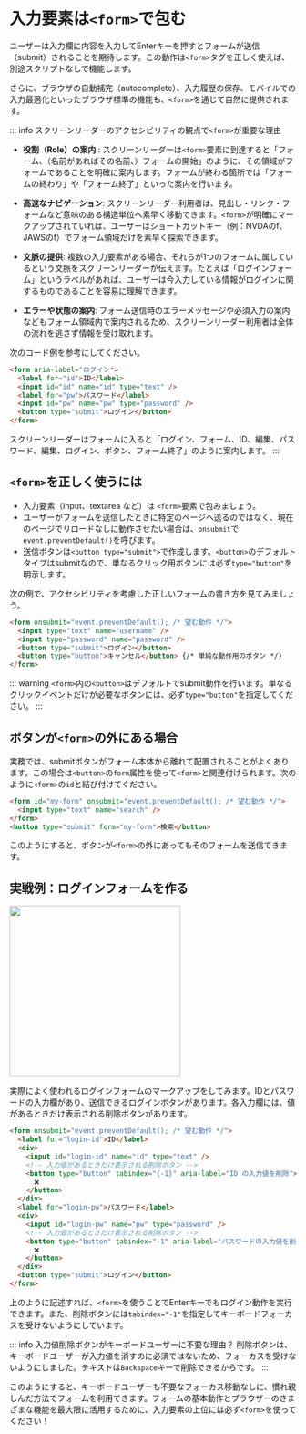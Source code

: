 # 入力要素は`<form>`で包む

ユーザーは入力欄に内容を入力してEnterキーを押すとフォームが送信（submit）されることを期待します。この動作は`<form>`タグを正しく使えば、別途スクリプトなしで機能します。

さらに、ブラウザの自動補完（autocomplete）、入力履歴の保存、モバイルでの入力最適化といったブラウザ標準の機能も、`<form>`を通じて自然に提供されます。

::: info スクリーンリーダーのアクセシビリティの観点で`<form>`が重要な理由

- **役割（Role）の案内** : スクリーンリーダーは`<form>`要素に到達すると「フォーム、（名前があればその名前、）フォームの開始」のように、その領域がフォームであることを明確に案内します。フォームが終わる箇所では「フォームの終わり」や「フォーム終了」といった案内を行います。

- **高速なナビゲーション**: スクリーンリーダー利用者は、見出し・リンク・フォームなど意味のある構造単位へ素早く移動できます。`<form>`が明確にマークアップされていれば、ユーザーはショートカットキー（例：NVDAのf、JAWSのf）でフォーム領域だけを素早く探索できます。

- **文脈の提供**: 複数の入力要素がある場合、それらが1つのフォームに属しているという文脈をスクリーンリーダーが伝えます。たとえば「ログインフォーム」というラベルがあれば、ユーザーは今入力している情報がログインに関するものであることを容易に理解できます。

- **エラーや状態の案内**: フォーム送信時のエラーメッセージや必須入力の案内などもフォーム領域内で案内されるため、スクリーンリーダー利用者は全体の流れを逃さず情報を受け取れます。

次のコード例を参考にしてください。

```html
<form aria-label="ログイン">
  <label for="id">ID</label>
  <input id="id" name="id" type="text" />
  <label for="pw">パスワード</label>
  <input id="pw" name="pw" type="password" />
  <button type="submit">ログイン</button>
</form>
```

スクリーンリーダーはフォームに入ると「ログイン、フォーム、ID、編集、パスワード、編集、ログイン、ボタン、フォーム終了」のように案内します。
:::

## `<form>`を正しく使うには

- 入力要素（input、textarea など）は `<form>`要素で包みましょう。
- ユーザーがフォームを送信したときに特定のページへ送るのではなく、現在のページでリロードなしに動作させたい場合は、`onsubmit`で`event.preventDefault()`を呼びます。
- 送信ボタンは`<button type="submit">`で作成します。`<button>`のデフォルトタイプはsubmitなので、単なるクリック用ボタンには必ず`type="button"`を明示します。

次の例で、アクセシビリティを考慮した正しいフォームの書き方を見てみましょう。

```html
<form onsubmit="event.preventDefault(); /* 望む動作 */">
  <input type="text" name="username" />
  <input type="password" name="password" />
  <button type="submit">ログイン</button>
  <button type="button">キャンセル</button> {/* 単純な動作用のボタン */}
</form>
```

::: warning
`<form>`内の`<button>`はデフォルトでsubmit動作を行います。単なるクリックイベントだけが必要なボタンには、必ず`type="button"`を指定してください。
:::

## ボタンが`<form>`の外にある場合

実務では、submitボタンがフォーム本体から離れて配置されることがよくあります。この場合は`<button>`の`form`属性を使って`<form>`と関連付けられます。次のように`<form>`の`id`と結び付けてください。

```html
<form id="my-form" onsubmit="event.preventDefault(); /* 望む動作 */">
  <input type="text" name="search" />
</form>
<button type="submit" form="my-form">検索</button>
```

このようにすると、ボタンが`<form>`の外にあってもそのフォームを送信できます。

## 実戦例：ログインフォームを作る

<img src="../images/login-form.png" style="max-width: 100%; width: 300px" alt="" />

実際によく使われるログインフォームのマークアップをしてみます。IDとパスワードの入力欄があり、送信できるログインボタンがあります。各入力欄には、値があるときだけ表示される削除ボタンがあります。

```html
<form onsubmit="event.preventDefault(); /* 望む動作 */">
  <label for="login-id">ID</label>
  <div>
    <input id="login-id" name="id" type="text" />
    <!-- 入力値があるときだけ表示される削除ボタン -->
    <button type="button" tabindex="{-1}" aria-label="ID の入力値を削除">
      ❌
    </button>
  </div>
  <label for="login-pw">パスワード</label>
  <div>
    <input id="login-pw" name="pw" type="password" />
    <!-- 入力値があるときだけ表示される削除ボタン -->
    <button type="button" tabindex="-1" aria-label="パスワードの入力値を削除">
      ❌
    </button>
  </div>
  <button type="submit">ログイン</button>
</form>
```

上のように記述すれば、`<form>`を使うことでEnterキーでもログイン動作を実行できます。また、削除ボタンには`tabindex="-1"`を指定してキーボードフォーカスを受けないようにしています。

::: info 入力値削除ボタンがキーボードユーザーに不要な理由？
削除ボタンは、キーボードユーザーが入力値を消すのに必須ではないため、フォーカスを受けないようにしました。テキストは`Backspace`キーで削除できるからです。
:::

このようにすると、キーボードユーザーも不要なフォーカス移動なしに、慣れ親しんだ方法でフォームを利用できます。フォームの基本動作とブラウザーのさまざまな機能を最大限に活用するために、入力要素の上位には必ず`<form>`を使ってください！
